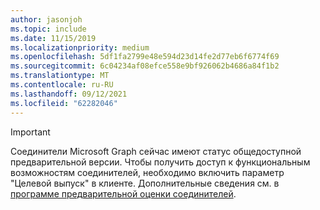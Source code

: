 ```yaml
---
author: jasonjoh
ms.topic: include
ms.date: 11/15/2019
ms.localizationpriority: medium
ms.openlocfilehash: 5df1fa2799e48e594d23d14fe2d77eb6f6774f69
ms.sourcegitcommit: 6c04234af08efce558e9bf926062b4686a84f1b2
ms.translationtype: MT
ms.contentlocale: ru-RU
ms.lasthandoff: 09/12/2021
ms.locfileid: "62282046"
---
```

<!-- markdownlint-disable MD041-->

> [!IMPORTANT]
> Соединители Microsoft Graph сейчас имеют статус общедоступной предварительной версии. Чтобы получить доступ к функциональным возможностям соединителей, необходимо включить параметр "Целевой выпуск" в клиенте. Дополнительные сведения см. в [программе предварительной оценки соединителей](/microsoftsearch/connectors-preview).
